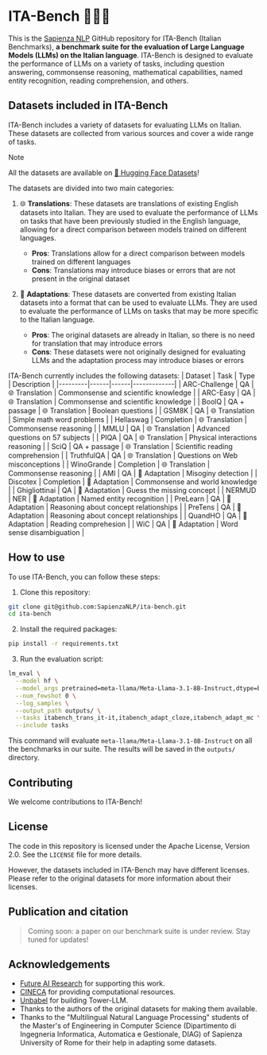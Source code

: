 # ITA-Bench 🤖🇮🇹
This is the [Sapienza NLP](https://github.com/sapienzanlp) GitHub repository for ITA-Bench (Italian Benchmarks), **a benchmark suite for the evaluation of Large Language Models (LLMs) on the Italian language**. ITA-Bench is designed to evaluate the performance of LLMs on a variety of tasks, including question answering, commonsense reasoning, mathematical capabilities, named entity recognition, reading comprehension, and others. 

## Datasets included in ITA-Bench
ITA-Bench includes a variety of datasets for evaluating LLMs on Italian. These datasets are collected from various sources and cover a wide range of tasks.

> [!NOTE]
> All the datasets are available on [🤗 Hugging Face Datasets](https://huggingface.co/collections/sapienzanlp/italian-benchmarks-for-llms-66337ca59e6df7d7d4933896)!

The datasets are divided into two main categories:
1. 🌐 **Translations**: These datasets are translations of existing English datasets into Italian. They are used to evaluate the performance of LLMs on tasks that have been previously studied in the English language, allowing for a direct comparison between models trained on different languages.
    - **Pros**: Translations allow for a direct comparison between models trained on different languages
    - **Cons**: Translations may introduce biases or errors that are not present in the original dataset

2. 🔨 **Adaptations**: These datasets are converted from existing Italian datasets into a format that can be used to evaluate LLMs. They are used to evaluate the performance of LLMs on tasks that may be more specific to the Italian language.
    - **Pros**: The original datasets are already in Italian, so there is no need for translation that may introduce errors
    - **Cons**: These datasets were not originally designed for evaluating LLMs and the adaptation process may introduce biases or errors

ITA-Bench currently includes the following datasets:
| Dataset | Task | Type | Description |
|---------|------|------|-------------|
| ARC-Challenge | QA | 🌐 Translation | Commonsense and scientific knowledge |
| ARC-Easy | QA | 🌐 Translation | Commonsense and scientific knowledge |
| BoolQ | QA + passage | 🌐 Translation | Boolean questions |
| GSM8K | QA | 🌐 Translation | Simple math word problems |
| Hellaswag | Completion | 🌐 Translation | Commonsense reasoning |
| MMLU | QA | 🌐 Translation | Advanced questions on 57 subjects |
| PIQA | QA | 🌐 Translation | Physical interactions reasoning |
| SciQ | QA + passage | 🌐 Translation | Scientific reading comprehension |
| TruthfulQA | QA | 🌐 Translation | Questions on Web misconceptions |
| WinoGrande | Completion | 🌐 Translation | Commonsense reasoning |
| AMI | QA | 🔨 Adaptation | Misoginy detection |
| Discotex | Completion | 🔨 Adaptation | Commonsense and world knowledge |
| Ghigliottinai | QA | 🔨 Adaptation | Guess the missing concept |
| NERMUD | NER | 🔨 Adaptation | Named entity recognition |
| PreLearn | QA | 🔨 Adaptation | Reasoning about concept relationships |
| PreTens | QA | 🔨 Adaptation | Reasoning about concept relationships |
| QuandHO | QA | 🔨 Adaptation | Reading comprehesion |
| WiC | QA | 🔨 Adaptation | Word sense disambiguation |


## How to use
To use ITA-Bench, you can follow these steps:
1. Clone this repository:
```bash
git clone git@github.com:SapienzaNLP/ita-bench.git
cd ita-bench
```
2. Install the required packages:
```bash
pip install -r requirements.txt
```
3. Run the evaluation script:
```bash
lm_eval \
  --model hf \
  --model_args pretrained=meta-llama/Meta-Llama-3.1-8B-Instruct,dtype=bfloat16 \
  --num_fewshot 0 \
  --log_samples \
  --output_path outputs/ \
  --tasks itabench_trans_it-it,itabench_adapt_cloze,itabench_adapt_mc \
  --include tasks
```
This command will evaluate `meta-llama/Meta-Llama-3.1-8B-Instruct` on all the benchmarks in our suite. The results will be saved in the `outputs/` directory.

## Contributing
We welcome contributions to ITA-Bench! 


## License
The code in this repository is licensed under the Apache License, Version 2.0. See the `LICENSE` file for more details.

However, the datasets included in ITA-Bench may have different licenses. Please refer to the original datasets for more information about their licenses.


## Publication and citation
> Coming soon: a paper on our benchmark suite is under review. Stay tuned for updates!

## Acknowledgements
* [Future AI Research](https://future-ai-research.it/) for supporting this work.
* [CINECA](https://www.cineca.it/) for providing computational resources.
* [Unbabel](https://unbabel.com/) for building Tower-LLM.
* Thanks to the authors of the original datasets for making them available.
* Thanks to the "Multilingual Natural Language Processing" students of the Master's of Engineering in Computer Science (Dipartimento di Ingegneria Informatica, Automatica e Gestionale, DIAG) of Sapienza University of Rome for their help in adapting some datasets.
